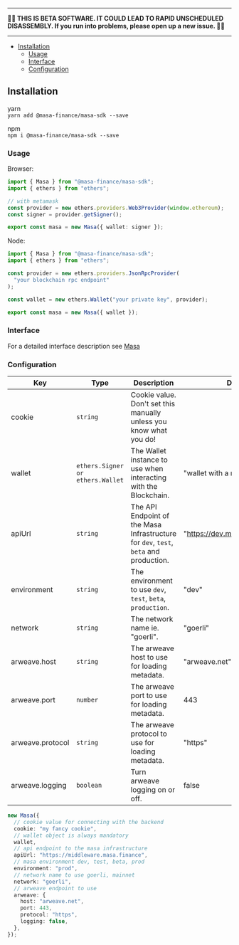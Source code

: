 
---

**🌽🌽 THIS IS BETA SOFTWARE. IT COULD LEAD TO RAPID UNSCHEDULED DISASSEMBLY. If you run into problems, please open up a new issue. 🌽🌽**

---

<!-- TOC -->

* [Installation](#installation)
    * [Usage](#usage)
    * [Interface](#interface)
    * [Configuration](#configuration)

<!-- TOC -->

## Installation

yarn  
`yarn add @masa-finance/masa-sdk --save`

npm  
`npm i @masa-finance/masa-sdk --save`

### Usage

Browser:

```typescript
import { Masa } from "@masa-finance/masa-sdk";
import { ethers } from "ethers";

// with metamask
const provider = new ethers.providers.Web3Provider(window.ethereum);
const signer = provider.getSigner();

export const masa = new Masa({ wallet: signer });
```

Node:

```typescript
import { Masa } from "@masa-finance/masa-sdk";
import { ethers } from "ethers";

const provider = new ethers.providers.JsonRpcProvider(
  "your blockchain rpc endpoint"
);

const wallet = new ethers.Wallet("your private key", provider);

export const masa = new Masa({ wallet });

```

### Interface

For a detailed interface description see [Masa](docs/classes/Masa.md)

### Configuration

| Key              | Type                             | Description                                                                           | Default Value                             |
|------------------|----------------------------------|---------------------------------------------------------------------------------------|-------------------------------------------|
| cookie           | `string`                         | Cookie value. Don't set this manually unless you know what you do!                    |                                           |
| wallet           | `ethers.Signer or ethers.Wallet` | The Wallet instance to use when interacting with the Blockchain.                      | "wallet with a random private key"        |
| apiUrl           | `string`                         | The API Endpoint of the Masa Infrastructure for `dev`, `test`, `beta` and production. | "https://dev.middleware.masa.finance/"    | 
| environment      | `string`                         | The environment to use `dev`, `test`, `beta`, `production`.                           | "dev"                                     |
| network          | `string`                         | The network name ie. "goerli".                                                        | "goerli"                                  |
| arweave.host     | `string`                         | The arweave host to use for loading metadata.                                         | "arweave.net"                             |
| arweave.port     | `number`                         | The arweave port to use for loading metadata.                                         | 443                                       |
| arweave.protocol | `string`                         | The arweave protocol to use for loading metadata.                                     | "https"                                   |
| arweave.logging  | `boolean`                        | Turn arweave logging on or off.                                                       | false                                     |

```typescript
new Masa({
  // cookie value for connecting with the backend
  cookie: "my fancy cookie",
  // wallet object is always mandatory
  wallet,
  // api endpoint to the masa infrastructure
  apiUrl: "https://middleware.masa.finance",
  // masa environment dev, test, beta, prod
  environment: "prod",
  // network name to use goerli, mainnet
  network: "goerli",
  // arweave endpoint to use
  arweave: {
    host: "arweave.net",
    port: 443,
    protocol: "https",
    logging: false,
  },
});
```